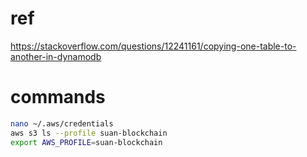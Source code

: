 # ref
https://stackoverflow.com/questions/12241161/copying-one-table-to-another-in-dynamodb


# commands

```sh
nano ~/.aws/credentials
aws s3 ls --profile suan-blockchain
export AWS_PROFILE=suan-blockchain



```